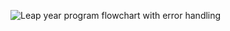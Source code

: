 ![Leap year program flowchart with error handling](https://github.com/pettigrt/CS362_HW3_leap_year/leap_year_flowchart.png)